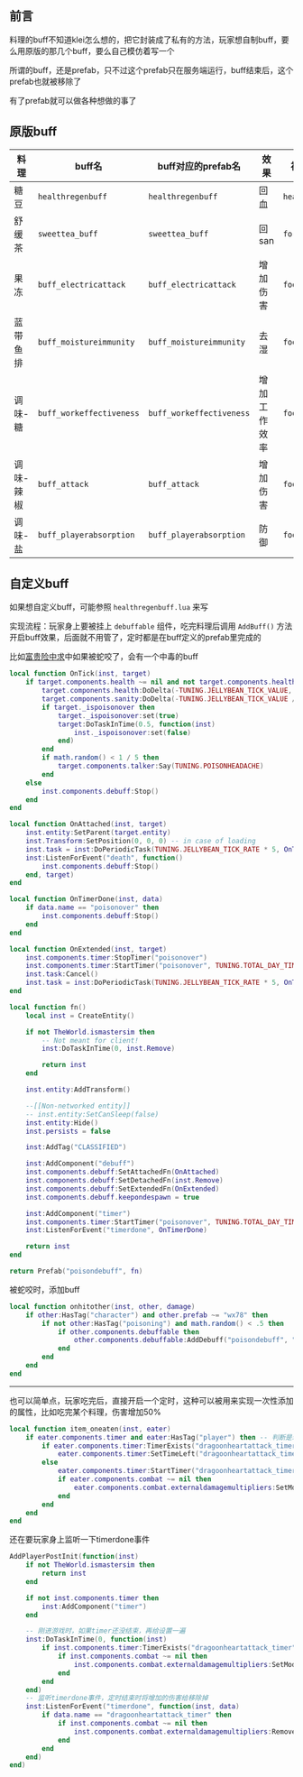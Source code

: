 ## 前言

料理的buff不知道klei怎么想的，把它封装成了私有的方法，玩家想自制buff，要么用原版的那几个buff，要么自己模仿着写一个

所谓的buff，还是prefab，只不过这个prefab只在服务端运行，buff结束后，这个prefab也就被移除了

有了prefab就可以做各种想做的事了

## 原版buff

| 料理 | buff名 | buff对应的prefab名 |效果| 被定义在哪个文件 |
| ---- | ----| -----|----| ----|
|糖豆| `healthregenbuff` | `healthregenbuff`|回血| `healthregenbuff.lua`|
|舒缓茶| `sweettea_buff` | `sweettea_buff`|回san| `forgetmelots.lua`|
|果冻| `buff_electricattack` | `buff_electricattack`|增加伤害|`foodbuffs.lua`|
|蓝带鱼排|`buff_moistureimmunity`|`buff_moistureimmunity`|去湿|`foodbuffs.lua`|
|调味-糖|`buff_workeffectiveness`|`buff_workeffectiveness`|增加工作效率|`foodbuffs.lua`|
|调味-辣椒|`buff_attack`|`buff_attack`|增加伤害|`foodbuffs.lua`|
|调味-盐|`buff_playerabsorption`|`buff_playerabsorption`|防御|`foodbuffs.lua`|

## 自定义buff

如果想自定义buff，可能参照 `healthregenbuff.lua` 来写

实现流程：玩家身上要被挂上 `debuffable` 组件，吃完料理后调用 `AddBuff()` 方法开启buff效果，后面就不用管了，定时都是在buff定义的prefab里完成的

比如[富贵险中求](https://steamcommunity.com/sharedfiles/filedetails/?id=2591636844)中如果被蛇咬了，会有一个中毒的buff

```lua
local function OnTick(inst, target)
    if target.components.health ~= nil and not target.components.health:IsDead() and target.components.sanity ~= nil and not target:HasTag("playerghost") then
        target.components.health:DoDelta(-TUNING.JELLYBEAN_TICK_VALUE, nil, "poisoning")
        target.components.sanity:DoDelta(-TUNING.JELLYBEAN_TICK_VALUE / 2, nil, "poisoning")
        if target._ispoisonover then
            target._ispoisonover:set(true)
            target:DoTaskInTime(0.5, function(inst)
                inst._ispoisonover:set(false)
            end)
        end
        if math.random() < 1 / 5 then
            target.components.talker:Say(TUNING.POISONHEADACHE)
        end
    else
        inst.components.debuff:Stop()
    end
end

local function OnAttached(inst, target)
    inst.entity:SetParent(target.entity)
    inst.Transform:SetPosition(0, 0, 0) -- in case of loading
    inst.task = inst:DoPeriodicTask(TUNING.JELLYBEAN_TICK_RATE * 5, OnTick, nil, target)
    inst:ListenForEvent("death", function()
        inst.components.debuff:Stop()
    end, target)
end

local function OnTimerDone(inst, data)
    if data.name == "poisonover" then
        inst.components.debuff:Stop()
    end
end

local function OnExtended(inst, target)
    inst.components.timer:StopTimer("poisonover")
    inst.components.timer:StartTimer("poisonover", TUNING.TOTAL_DAY_TIME * 3)
    inst.task:Cancel()
    inst.task = inst:DoPeriodicTask(TUNING.JELLYBEAN_TICK_RATE * 5, OnTick, nil, target)
end

local function fn()
    local inst = CreateEntity()

    if not TheWorld.ismastersim then
        -- Not meant for client!
        inst:DoTaskInTime(0, inst.Remove)

        return inst
    end

    inst.entity:AddTransform()

    --[[Non-networked entity]]
    -- inst.entity:SetCanSleep(false)
    inst.entity:Hide()
    inst.persists = false

    inst:AddTag("CLASSIFIED")

    inst:AddComponent("debuff")
    inst.components.debuff:SetAttachedFn(OnAttached)
    inst.components.debuff:SetDetachedFn(inst.Remove)
    inst.components.debuff:SetExtendedFn(OnExtended)
    inst.components.debuff.keepondespawn = true

    inst:AddComponent("timer")
    inst.components.timer:StartTimer("poisonover", TUNING.TOTAL_DAY_TIME * 3)
    inst:ListenForEvent("timerdone", OnTimerDone)

    return inst
end

return Prefab("poisondebuff", fn)
```

被蛇咬时，添加buff

```lua
local function onhitother(inst, other, damage)
    if other:HasTag("character") and other.prefab ~= "wx78" then
        if not other:HasTag("poisoning") and math.random() < .5 then
            if other.components.debuffable then
                other.components.debuffable:AddDebuff("poisondebuff", "poisondebuff")
            end
        end
    end
end
```

--------------

也可以简单点，玩家吃完后，直接开启一个定时，这种可以被用来实现一次性添加的属性，比如吃完某个料理，伤害增加50%

```lua
local function item_oneaten(inst, eater)
    if eater.components.timer and eater:HasTag("player") then -- 判断是玩家
        if eater.components.timer:TimerExists("dragoonheartattack_timer") then -- 判断定时是否存在，存在的话，就重置计时
            eater.components.timer:SetTimeLeft("dragoonheartattack_timer", 240)
        else
            eater.components.timer:StartTimer("dragoonheartattack_timer", 240) --不存在就开启一个timer来计时
            if eater.components.combat ~= nil then
                eater.components.combat.externaldamagemultipliers:SetModifier("dragoonheartattack", 1.2)--调整伤害倍率
            end
        end
    end
end
```

还在要玩家身上监听一下timerdone事件

```lua
AddPlayerPostInit(function(inst)
    if not TheWorld.ismastersim then
        return inst
    end

    if not inst.components.timer then
        inst:AddComponent("timer")
    end

    -- 刚进游戏时，如果timer还没结束，再给设置一遍
    inst:DoTaskInTime(0, function(inst)
        if inst.components.timer:TimerExists("dragoonheartattack_timer") then
            if inst.components.combat ~= nil then
                inst.components.combat.externaldamagemultipliers:SetModifier("dragoonheartattack", 1.2)
            end
        end
    end)
    -- 监听timerdone事件，定时结束时将增加的伤害给移除掉
    inst:ListenForEvent("timerdone", function(inst, data)
        if data.name == "dragoonheartattack_timer" then
            if inst.components.combat ~= nil then
                inst.components.combat.externaldamagemultipliers:RemoveModifier("dragoonheartattack")
            end
        end
    end)
end)
```
